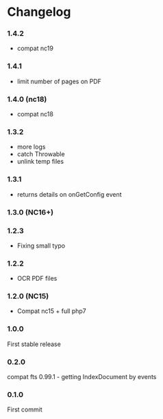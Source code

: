 # Changelog


### 1.4.2

- compat nc19


### 1.4.1

- limit number of pages on PDF


### 1.4.0 (nc18)

- compat nc18


### 1.3.2

- more logs
- catch Throwable
- unlink temp files


### 1.3.1

- returns details on onGetConfig event


### 1.3.0 (NC16+)


### 1.2.3

- Fixing small typo


### 1.2.2

- OCR PDF files


### 1.2.0 (NC15)

- Compat nc15 + full php7


### 1.0.0

First stable release


### 0.2.0

compat fts 0.99.1 - getting IndexDocument by events


### 0.1.0

First commit
